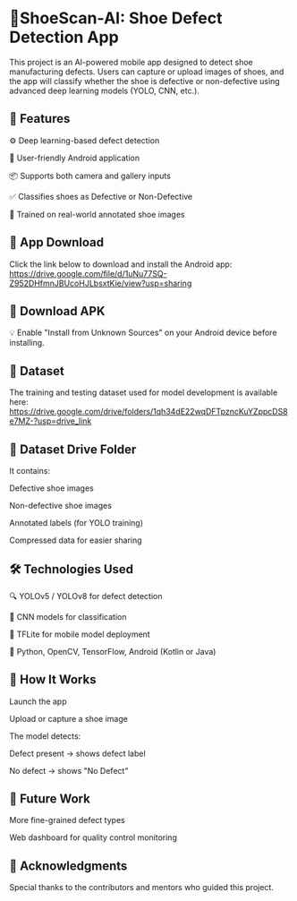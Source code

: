 # 📱ShoeScan-AI: Shoe Defect Detection App

This project is an AI-powered mobile app designed to detect shoe manufacturing defects. Users can capture or upload images of shoes, and the app will classify whether the shoe is defective or non-defective using advanced deep learning models (YOLO, CNN, etc.).

## 🧠 Features
⚙️ Deep learning-based defect detection

📱 User-friendly Android application

📦 Supports both camera and gallery inputs

✅ Classifies shoes as Defective or Non-Defective

🧪 Trained on real-world annotated shoe images

## 🚀 App Download
Click the link below to download and install the Android app: 
https://drive.google.com/file/d/1uNu77SQ-Z952DHfmnJBUcoHJLbsxtKie/view?usp=sharing  

## 📲 Download APK

💡 Enable "Install from Unknown Sources" on your Android device before installing.

## 📂 Dataset
The training and testing dataset used for model development is available here:  https://drive.google.com/drive/folders/1qh34dE22wqDFTpzncKuYZppcDS8e7MZ-?usp=drive_link 

## 📁 Dataset Drive Folder

It contains:

Defective shoe images

Non-defective shoe images

Annotated labels (for YOLO training)

Compressed data for easier sharing

## 🛠️ Technologies Used
🔍 YOLOv5 / YOLOv8 for defect detection

🧠 CNN models for classification

📱 TFLite for mobile model deployment

🧰 Python, OpenCV, TensorFlow, Android (Kotlin or Java)

## 📸 How It Works
Launch the app

Upload or capture a shoe image

The model detects:

Defect present → shows defect label

No defect → shows "No Defect"

  
## 📌 Future Work

More fine-grained defect types

Web dashboard for quality control monitoring

## 🤝 Acknowledgments
Special thanks to the contributors and mentors who guided this project.








